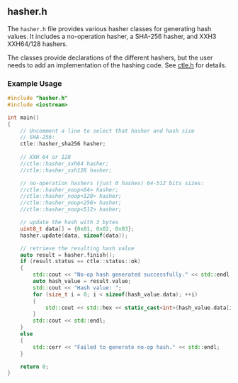 ## hasher.h

The `hasher.h` file provides various hasher classes for generating hash values. It includes a no-operation hasher, a SHA-256 hasher, and XXH3 XXH64/128 hashers.

The classes provide declarations of the different hashers, but the user needs to add an implementation of the hashing code. See [ctle.h](#ctle.h) for details.

### Example Usage

```cpp
#include "hasher.h"
#include <iostream>

int main() 
{
	// Uncomment a line to select that hasher and hash size
    // SHA-256:
	ctle::hasher_sha256 hasher;
    
	// XXH 64 or 128
	//ctle::hasher_xxh64 hasher;
    //ctle::hasher_xxh128 hasher;

	// no-operation hashers (just 0 hashes) 64-512 bits sizes:
    //ctle::hasher_noop<64> hasher;
    //ctle::hasher_noop<128> hasher;
    //ctle::hasher_noop<256> hasher;
    //ctle::hasher_noop<512> hasher;

	// update the hash with 3 bytes
    uint8_t data[] = {0x01, 0x02, 0x03};
    hasher.update(data, sizeof(data));

	// retrieve the resulting hash value 
    auto result = hasher.finish();
    if (result.status == ctle::status::ok) 
	{
        std::cout << "No-op hash generated successfully." << std::endl;
        auto hash_value = result.value;
        std::cout << "Hash value: ";
        for (size_t i = 0; i < sizeof(hash_value.data); ++i) 
		{
            std::cout << std::hex << static_cast<int>(hash_value.data[i]);
        }
        std::cout << std::endl;
    } 
	else 
	{
        std::cerr << "Failed to generate no-op hash." << std::endl;
    }

    return 0;
}
```